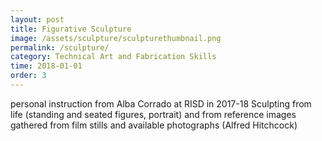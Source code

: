 ```yaml
---
layout: post
title: Figurative Sculpture
image: /assets/sculpture/sculpturethumbnail.png
permalink: /sculpture/
category: Technical Art and Fabrication Skills
time: 2018-01-01
order: 3
---
```


personal instruction from Alba Corrado at RISD in 2017-18
Sculpting from life (standing and seated figures, portrait) and from reference images gathered from film stills and available photographs (Alfred Hitchcock)